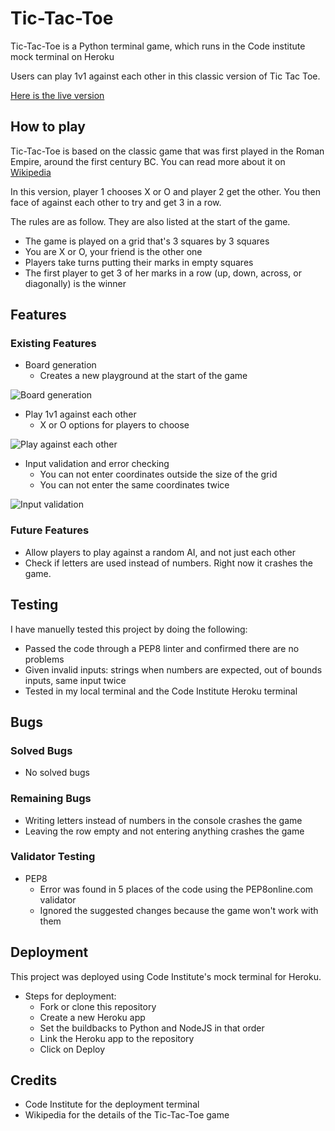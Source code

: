 # Tic-Tac-Toe

Tic-Tac-Toe is a Python terminal game, which runs in the Code institute mock terminal on Heroku

Users can play 1v1 against each other in this classic version of Tic Tac Toe.

[Here is the live version](https://github.com/Code-Institute-Org/gitpod-full-template)

## How to play

Tic-Tac-Toe is based on the classic game that was first played in the Roman Empire, around the first century BC. You can read more about it on [Wikipedia](https://en.wikipedia.org/wiki/Tic-tac-toe)

In this version, player 1 chooses X or O and player 2 get the other. You then face of against each other to try and get 3 in a row.

The rules are as follow. They are also listed at the start of the game.

- The game is played on a grid that's 3 squares by 3 squares
- You are X or O, your friend is the other one
- Players take turns putting their marks in empty squares
- The first player to get 3 of her marks in a row (up, down, across, or diagonally) is the winner

## Features

### Existing Features

- Board generation
    - Creates a new playground at the start of the game

![Board generation](https://fekadon.github.io/tictactoe/media/features_first.png)

- Play 1v1 against each other
    - X or O options for players to choose

![Play against each other](https://fekadon.github.io/tictactoe/media/features_second.png)

- Input validation and error checking
    - You can not enter coordinates outside the size of the grid
    - You can not enter the same coordinates twice

![Input validation](https://fekadon.github.io/tictactoe/media/features_third.png)

### Future Features

- Allow players to play against a random AI, and not just each other
- Check if letters are used instead of numbers. Right now it crashes the game.

## Testing

I have manuelly tested this project by doing the following:

- Passed the code through a PEP8 linter and confirmed there are no problems
- Given invalid inputs: strings when numbers are expected, out of bounds inputs, same input twice
- Tested in my local terminal and the Code Institute Heroku terminal

## Bugs

### Solved Bugs

- No solved bugs

### Remaining Bugs

- Writing letters instead of numbers in the console crashes the game
- Leaving the row empty and not entering anything crashes the game

### Validator Testing

- PEP8
    - Error was found in 5 places of the code using the PEP8online.com validator
    - Ignored the suggested changes because the game won't work with them

## Deployment

This project was deployed using Code Institute's mock terminal for Heroku.

- Steps for deployment:
    - Fork or clone this repository
    - Create a new Heroku app
    - Set the buildbacks to Python and NodeJS in that order
    - Link the Heroku app to the repository
    - Click on Deploy

## Credits

- Code Institute for the deployment terminal
- Wikipedia for the details of the Tic-Tac-Toe game